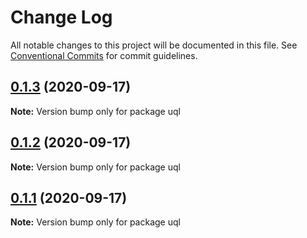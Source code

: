 # Change Log

All notable changes to this project will be documented in this file.
See [Conventional Commits](https://conventionalcommits.org) for commit guidelines.

## [0.1.3](https://github.com/impensables/uql/compare/v0.1.2...v0.1.3) (2020-09-17)

**Note:** Version bump only for package uql





## [0.1.2](https://github.com/impensables/uql/compare/v0.1.4...v0.1.2) (2020-09-17)

**Note:** Version bump only for package uql





## [0.1.1](https://github.com/impensables/uql/compare/v0.1.4...v0.1.1) (2020-09-17)

**Note:** Version bump only for package uql
